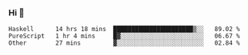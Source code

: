 ### Hi 👋

<!--START_SECTION:waka-->

```text
Haskell      14 hrs 18 mins  ██████████████████████▒░░   89.02 %
PureScript   1 hr 4 mins     █▓░░░░░░░░░░░░░░░░░░░░░░░   06.67 %
Other        27 mins         ▓░░░░░░░░░░░░░░░░░░░░░░░░   02.84 %
```

<!--END_SECTION:waka-->
